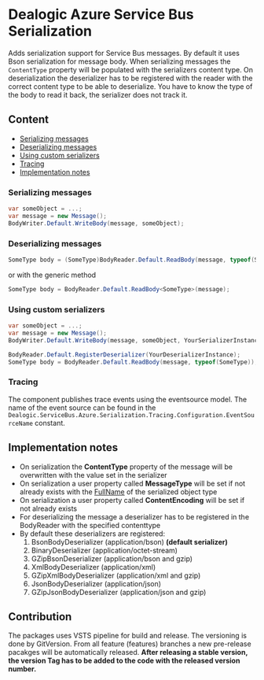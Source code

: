 ﻿# Dealogic Azure Service Bus Serialization

Adds serialization support for Service Bus messages. By default it uses Bson serialization for message body.
When serializing messages the `ContentType` property will be populated with the serializers content type.
On deserialization the deserializer has to be registered with the reader with the correct content type to be able to deserialize.
You have to know the type of the body to read it back, the serializer does not track it.

## Content

* [Serializing messages](#serializing-messages)
* [Deserializing messages](#deserializing-messages)
* [Using custom serializers](#using-custom-serializers)
* [Tracing](#tracing)
* [Implementation notes](#implementation-notes)

### <a id="serializing-messages" /> Serializing messages

```csharp
var someObject = ...;
var message = new Message();
BodyWriter.Default.WriteBody(message, someObject);
```
### <a id="deserializing-messages" /> Deserializing messages

```csharp
SomeType body = (SomeType)BodyReader.Default.ReadBody(message, typeof(SomeType));
```
or with the generic method

```csharp
SomeType body = BodyReader.Default.ReadBody<SomeType>(message);
```
### <a id="using-custom-serializers" /> Using custom serializers

```csharp
var someObject = ...;
var message = new Message();
BodyWriter.Default.WriteBody(message, someObject, YourSerializerInstance);

BodyReader.Default.RegisterDeserializer(YourDeserializerInstance);
SomeType body = BodyReader.Default.ReadBody(message, typeof(SomeType));
```

### <a id="tracing" /> Tracing

The component publishes trace events using the eventsource model.
The name of the event source can be found in the `Dealogic.ServiceBus.Azure.Serialization.Tracing.Configuration.EventSourceName` constant.

## <a id="implementation-notes" /> Implementation notes

- On serialization the **ContentType** property of the message will be overwritten with the value set in the serializer
- On serialization a user property called **MessageType** will be set if not already exists with the [FullName](https://msdn.microsoft.com/en-us/library/system.type.fullname(v=vs.110).aspx) of the serialized object type
- On serialization a user property called **ContentEncoding** will be set if not already exists
- For deserializing the message a deserializer has to be registered in the BodyReader with the specified contenttype
- By default these deserializers are registered:
  1. BsonBodyDeserializer (application/bson) **(default serializer)**
  2. BinaryDeserializer (application/octet-stream)
  3. GZipBsonDeserializer (application/bson and gzip)
  4. XmlBodyDeserializer (application/xml)
  5. GZipXmlBodyDeserializer (application/xml and gzip)
  6. JsonBodyDeserializer (application/json)
  7. GZipJsonBodyDeserializer (application/json and gzip)

## Contribution

The packages uses VSTS pipeline for build and release. The versioning is done by GitVersion.
From all feature (features) branches a new pre-release pacakges will be automatically released.
**After releasing a stable version, the version Tag has to be added to the code with the released version number.**

  